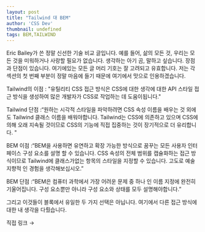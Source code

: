 ```yaml
---
layout: post
title: "Tailwind 대 BEM"
author: 'CSS Dev'
thumbnail: undefined
tags: BEM,TAILWIND
---
```



Eric Bailey가 쓴 정말 신선한 기술 비교 글입니다.
 예를 들어, 삶의 모든 것, 우리는 모든 것을 미워하거나 사랑할 필요가 없습니다.
 생각하는 아기 곰, 말하고 싶습니다.
 장점과 단점이 있습니다.
 여기에있는 모든 글 머리 기호는 잘 고려되고 유효합니다.
 저는 각 섹션의 첫 번째 부분이 정말 마음에 들기 때문에 여기에서 맛으로 인용하겠습니다.
 

Tailwind의 이점 : "유틸리티 CSS 접근 방식은 CSS에 대한 생각에 대한 API 스타일 접근 방식을 생성하여 많은 개발자가 CSS로 작업하는 데 도움이됩니다."
 

Tailwind 단점 :“원하는 시각적 스타일을 파악하려면 CSS 속성 이름을 배우는 것 외에도 Tailwind 클래스 이름을 배워야합니다.
 Tailwind는 CSS에 의존하고 있으며 CSS에 의해 오래 지속될 것이므로 CSS의 기능에 직접 집중하는 것이 장기적으로 더 유리합니다. "
 

BEM 이점 :“BEM을 사용하면 유연하고 확장 가능한 방식으로 꿈꾸는 모든 사용자 인터페이스 구성 요소를 설명 할 수 있습니다.
 CSS 속성의 전체 범위를 캡슐화하는 접근 방식이므로 Tailwind에 클래스가없는 항목의 스타일을 지정할 수 있습니다. 고도로 예술 지향적 인 경험을 생각해보십시오.”
 

BEM 단점 :“BEM은 컴퓨터 과학에서 가장 어려운 문제 중 하나 인 이름 지정에 완전히 기울어집니다.
 구성 요소뿐만 아니라 구성 요소와 상태를 모두 설명해야합니다.”
 

그리고 이것들이 블록에서 유일한 두 가지 선택은 아닙니다.
 여기에서 다른 접근 방식에 대한 내 생각을 다뤘습니다.
 

직접 링크 →
 
